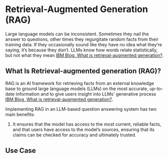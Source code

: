 
# Retrieval-Augmented Generation (RAG)

Large language models can be inconsistent. Sometimes they nail the answer to questions, other times they regurgitate random facts from their training data. If they occasionally sound like they have no idea what they’re saying, it’s because they don’t. LLMs know how words relate statistically, but not what they mean [IBM Blog, What is retrieval-augmented generation?](https://research.ibm.com/blog/retrieval-augmented-generation-RAG).

## What Is Retrieval-augmented generation (RAG)?

RAG is an AI framework for retrieving facts from an external knowledge base to ground large language models (LLMs) on the most accurate, up-to-date information and to give users insight into LLMs' generative process [IBM Blog, What is retrieval-augmented generation?](https://research.ibm.com/blog/retrieval-augmented-generation-RAG). 


Implementing RAG in an LLM-based question answering system has two main benefits: 
1. It ensures that the model has access to the most current, reliable facts, and that users have access to the model’s sources, ensuring that its claims can be checked for accuracy and ultimately trusted.




## Use Case



